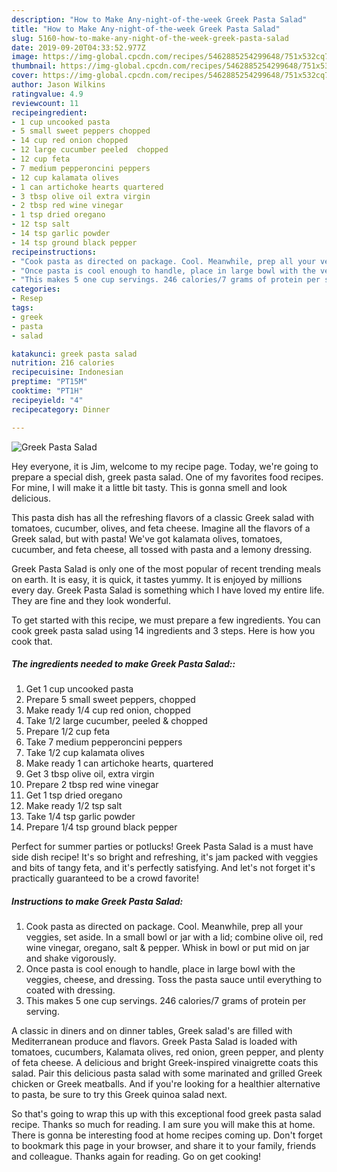 ```yaml
---
description: "How to Make Any-night-of-the-week Greek Pasta Salad"
title: "How to Make Any-night-of-the-week Greek Pasta Salad"
slug: 5160-how-to-make-any-night-of-the-week-greek-pasta-salad
date: 2019-09-20T04:33:52.977Z
image: https://img-global.cpcdn.com/recipes/5462885254299648/751x532cq70/greek-pasta-salad-recipe-main-photo.jpg
thumbnail: https://img-global.cpcdn.com/recipes/5462885254299648/751x532cq70/greek-pasta-salad-recipe-main-photo.jpg
cover: https://img-global.cpcdn.com/recipes/5462885254299648/751x532cq70/greek-pasta-salad-recipe-main-photo.jpg
author: Jason Wilkins
ratingvalue: 4.9
reviewcount: 11
recipeingredient:
- 1 cup uncooked pasta
- 5 small sweet peppers chopped
- 14 cup red onion chopped
- 12 large cucumber peeled  chopped
- 12 cup feta
- 7 medium pepperoncini peppers
- 12 cup kalamata olives
- 1 can artichoke hearts quartered
- 3 tbsp olive oil extra virgin
- 2 tbsp red wine vinegar
- 1 tsp dried oregano
- 12 tsp salt
- 14 tsp garlic powder
- 14 tsp ground black pepper
recipeinstructions:
- "Cook pasta as directed on package. Cool. Meanwhile, prep all your veggies, set aside. In a small bowl or jar with a lid; combine olive oil, red wine vinegar, oregano, salt &amp; pepper. Whisk in bowl or put mid on jar and shake vigorously."
- "Once pasta is cool enough to handle, place in large bowl with the veggies, cheese, and dressing. Toss the pasta sauce until everything to coated with dressing."
- "This makes 5 one cup servings. 246 calories/7 grams of protein per serving."
categories:
- Resep
tags:
- greek
- pasta
- salad

katakunci: greek pasta salad
nutrition: 216 calories
recipecuisine: Indonesian
preptime: "PT15M"
cooktime: "PT1H"
recipeyield: "4"
recipecategory: Dinner

---
```



![Greek Pasta Salad](https://img-global.cpcdn.com/recipes/5462885254299648/751x532cq70/greek-pasta-salad-recipe-main-photo.jpg)

Hey everyone, it is Jim, welcome to my recipe page. Today, we're going to prepare a special dish, greek pasta salad. One of my favorites food recipes. For mine, I will make it a little bit tasty. This is gonna smell and look delicious.

This pasta dish has all the refreshing flavors of a classic Greek salad with tomatoes, cucumber, olives, and feta cheese. Imagine all the flavors of a Greek salad, but with pasta! We&#39;ve got kalamata olives, tomatoes, cucumber, and feta cheese, all tossed with pasta and a lemony dressing.

Greek Pasta Salad is only one of the most popular of recent trending meals on earth. It is easy, it is quick, it tastes yummy. It is enjoyed by millions every day. Greek Pasta Salad is something which I have loved my entire life. They are fine and they look wonderful.


To get started with this recipe, we must prepare a few ingredients. You can cook greek pasta salad using 14 ingredients and 3 steps. Here is how you cook that.

##### The ingredients needed to make Greek Pasta Salad::

1. Get 1 cup uncooked pasta
1. Prepare 5 small sweet peppers, chopped
1. Make ready 1/4 cup red onion, chopped
1. Take 1/2 large cucumber, peeled &amp; chopped
1. Prepare 1/2 cup feta
1. Take 7 medium pepperoncini peppers
1. Take 1/2 cup kalamata olives
1. Make ready 1 can artichoke hearts, quartered
1. Get 3 tbsp olive oil, extra virgin
1. Prepare 2 tbsp red wine vinegar
1. Get 1 tsp dried oregano
1. Make ready 1/2 tsp salt
1. Take 1/4 tsp garlic powder
1. Prepare 1/4 tsp ground black pepper


Perfect for summer parties or potlucks! Greek Pasta Salad is a must have side dish recipe! It&#39;s so bright and refreshing, it&#39;s jam packed with veggies and bits of tangy feta, and it&#39;s perfectly satisfying. And let&#39;s not forget it&#39;s practically guaranteed to be a crowd favorite! 

##### Instructions to make Greek Pasta Salad:

1. Cook pasta as directed on package. Cool. Meanwhile, prep all your veggies, set aside. In a small bowl or jar with a lid; combine olive oil, red wine vinegar, oregano, salt &amp; pepper. Whisk in bowl or put mid on jar and shake vigorously.
1. Once pasta is cool enough to handle, place in large bowl with the veggies, cheese, and dressing. Toss the pasta sauce until everything to coated with dressing.
1. This makes 5 one cup servings. 246 calories/7 grams of protein per serving.


A classic in diners and on dinner tables, Greek salad&#39;s are filled with Mediterranean produce and flavors. Greek Pasta Salad is loaded with tomatoes, cucumbers, Kalamata olives, red onion, green pepper, and plenty of feta cheese. A delicious and bright Greek-inspired vinaigrette coats this salad. Pair this delicious pasta salad with some marinated and grilled Greek chicken or Greek meatballs. And if you&#39;re looking for a healthier alternative to pasta, be sure to try this Greek quinoa salad next. 

So that's going to wrap this up with this exceptional food greek pasta salad recipe. Thanks so much for reading. I am sure you will make this at home. There is gonna be interesting food at home recipes coming up. Don't forget to bookmark this page in your browser, and share it to your family, friends and colleague. Thanks again for reading. Go on get cooking!
